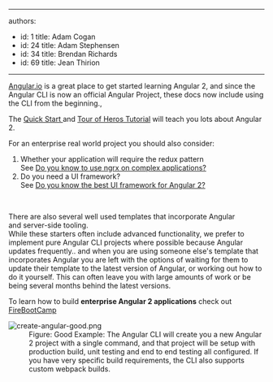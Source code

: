 

---
authors:
  - id: 1
    title: Adam Cogan
  - id: 24
    title: Adam Stephensen
  - id: 34
    title: Brendan Richards
  - id: 69
    title: Jean Thirion
---




<span class='intro'> ​<a href="http&#58;//angular.io/" target="_blank">Angular.io​</a> is a great place to get started learning Angular 2, and since the Angular CLI is now an official Angular Project, these docs now include using the CLI from the beginning.,<br> </span>

<p>The <a href="https&#58;//angular.io/docs/ts/latest/quickstart.html" target="_blank">Quick Start&#160;</a>and <a href="https&#58;//angular.io/docs/ts/latest/tutorial/" target="_blank">Tour of Heros Tutorial</a>&#160;will teach you lots about Angular 2. </p><p>For an enterprise&#160;real world project you should also consider&#58;</p><ol><li>Whether your application will require the redux pattern&#160;<br>See <a href="/_layouts/15/FIXUPREDIRECT.ASPX?WebId=3dfc0e07-e23a-4cbb-aac2-e778b71166a2&amp;TermSetId=07da3ddf-0924-4cd2-a6d4-a4809ae20160&amp;TermId=e4d1e090-bee8-4a86-9a46-fa46aa7f8058">Do you know to use ngrx on complex applications? </a> <br></li><li>Do you need a UI framework?&#160;<br>See <a href="/_layouts/15/FIXUPREDIRECT.ASPX?WebId=3dfc0e07-e23a-4cbb-aac2-e778b71166a2&amp;TermSetId=07da3ddf-0924-4cd2-a6d4-a4809ae20160&amp;TermId=1c35f4c4-7f94-4c88-8bbf-a81dfc77f5d7">Do you know the best UI framework for Angular 2? </a> </li></ol><p>&#160;</p><p>There are also several well used templates that incorporate Angular and&#160;server-side tooling.<br>While these starters&#160;often include advanced functionality, we prefer to implement pure Angular CLI projects where possible because&#160;Angular updates&#160;frequently.. and when you are using someone else's template that incorporates Angular you are left with the options of waiting for them to update their template to the latest version of Angular, or working out how to​ do it yourself. This can often leave you with large amounts of work or be being several months behind the latest versions.<br></p><p>To learn how to build&#160;<strong>enterprise&#160;Angular 2 applications</strong> check out <a href="http&#58;//firebootcamp.com/angular2">FireBootCamp</a><br></p><dl class="goodImage"><dt><img alt="create-angular-good.png" src="/PublishingImages/create-angular-good.png" /></dt><dd>Figure&#58; Good Example&#58; The Angular CLI will create you a new Angular 2 project with a single command, and that project will be setup with production build, unit testing and end to end testing all configured. If you have very specific&#160;build requirements, the CLI also supports custom webpack builds. <br></dd></dl>


